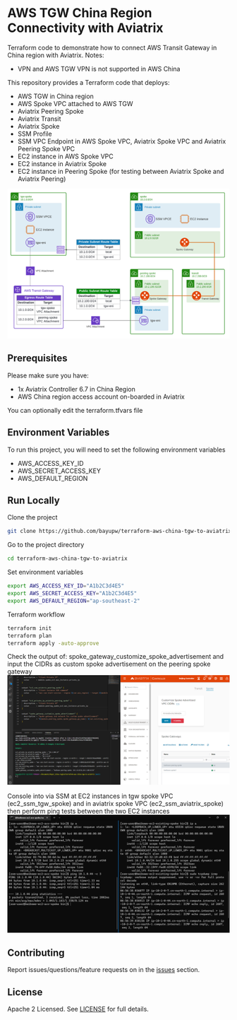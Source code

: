 # AWS TGW China Region Connectivity with Aviatrix

Terraform code to demonstrate how to connect AWS Transit Gateway in China region with Aviatrix.
Notes: 
- VPN and AWS TGW VPN is not supported in AWS China

This repository provides a Terraform code that deploys:
- AWS TGW in China region
- AWS Spoke VPC attached to AWS TGW
- Aviatrix Peering Spoke
- Aviatrix Transit
- Aviatrix Spoke
- SSM Profile
- SSM VPC Endpoint in AWS Spoke VPC, Aviatrix Spoke VPC and Aviatrix Peering Spoke VPC
- EC2 instance in AWS Spoke VPC
- EC2 instance in Aviatrix Spoke
- EC2 instance in Peering Spoke (for testing between Aviatrix Spoke and Aviatrix Peering)

![AWS TGW China region Integration with Aviatrix Topology](images/terraform-aws-china-tgw-to-aviatrix.png "AWS TGW China region Integration with Aviatrix Topology")

## Prerequisites

Please make sure you have:
- 1x Aviatrix Controller 6.7 in China Region
- AWS China region access account on-boarded in Aviatrix

You can optionally edit the terraform.tfvars file

## Environment Variables

To run this project, you will need to set the following environment variables
- AWS_ACCESS_KEY_ID
- AWS_SECRET_ACCESS_KEY
- AWS_DEFAULT_REGION

## Run Locally

Clone the project

```bash
git clone https://github.com/bayupw/terraform-aws-china-tgw-to-aviatrix
```
Go to the project directory

```bash
cd terraform-aws-china-tgw-to-aviatrix
```

Set environment variables

```bash
export AWS_ACCESS_KEY_ID="A1b2C3d4E5"
export AWS_SECRET_ACCESS_KEY="A1b2C3d4E5"
export AWS_DEFAULT_REGION="ap-southeast-2"
```

Terraform workflow

```bash
terraform init
terraform plan
terraform apply -auto-approve
```

Check the output of: spoke_gateway_customize_spoke_advertisement and input the CIDRs as custom spoke advertisement on the peering spoke gateway
![spoke_gateway_customize_spoke_advertisement output](images/spoke_gateway_customize_spoke_advertisement_output.png "spoke_gateway_customize_spoke_advertisement output")

Console into via SSM at EC2 instances in tgw spoke VPC (ec2_ssm_tgw_spoke) and in aviatrix spoke VPC (ec2_ssm_aviatrix_spoke) then perform ping tests between the two EC2 instances
![ping test](images/ping-test.png "ping test")

## Contributing

Report issues/questions/feature requests on in the [issues](https://github.com/bayupw/terraform-aws-china-tgw-to-aviatrix/issues/new) section.

## License

Apache 2 Licensed. See [LICENSE](https://github.com/bayupw/terraform-aws-china-tgw-to-aviatrix/tree/master/LICENSE) for full details.